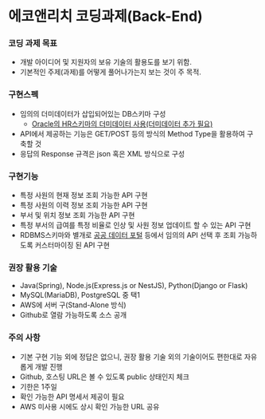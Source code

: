 # 에코앤리치 코딩과제(Back-End)

### 코딩 과제 목표
* 개발 아이디어 및 지원자의 보유 기술의 활용도를 보기 위함.
* 기본적인 주제(과제)를 어떻게 풀어나가는지 보는 것이 주 목적.


### 구현스펙
* 임의의 더미데이터가 삽입되어있는 DB스키마 구성
  * [Oracle의 HR스키마의 더미데이터 사용(더미데이터 추가 필요)](https://github.com/nomemory/hr-schema-mysql/blob/master/hr-schema-mysql.sql)
* API에서 제공하는 기능은 GET/POST 등의 방식의 Method Type을 활용하여 구축할 것
* 응답의 Response 규격은 json 혹은 XML 방식으로 구성

### 구현기능
* 특정 사원의 현재 정보 조회 가능한 API 구현
* 특정 사원의 이력 정보 조회 가능한 API 구현
* 부서 및 위치 정보 조회 가능한 API 구현
* 특정 부서의 급여를 특정 비율로 인상 및 사원 정보 업데이트 할 수 있는 API 구현
* RDBMS스키마와 별개로 [공공 데이터 포털](data.go.kr) 등에서 임의의 API 선택 후 조회 가능하도록 커스터마이징 된 API 구현

### 권장 활용 기술
* Java(Spring), Node.js(Express.js or NestJS), Python(Django or Flask)
* MySQL(MariaDB), PostgreSQL 중 택1
* AWS에 서버 구(Stand-Alone 방식)
* Github로 열람 가능하도록 소스 공개

### 주의 사항
* 기본 구현 기능 외에 정답은 없으니, 권장 활용 기술 외의 기술이어도 편한대로 자유롭게 개발 진행
* Github, 호스팅 URL은 볼 수 있도록 public 상태인지 체크
* 기한은 1주일
* 확인 가능한 API 명세서 제공이 필요
* AWS 미사용 시에도 상시 확인 가능한 URL 공유